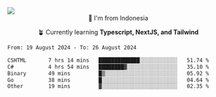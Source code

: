 
<img align = "center" src="https://readme-typing-svg.herokuapp.com?font=Fira+Code&size=25&pause=1000&color=00F713&center=true&vCenter=true&random=false&width=850&height=70&lines=Hi+There+%F0%9F%91%8B%2C+Im+Julian+Caesar;"/>
<br>

<div align = "center">
  📌 I'm from Indonesia
  
  🪴 Currently learning **Typescript, NextJS, and Tailwind**
</div>

<!--START_SECTION:waka-->

```txt
From: 19 August 2024 - To: 26 August 2024

CSHTML       7 hrs 14 mins   █████████████░░░░░░░░░░░░   51.74 %
C#           4 hrs 54 mins   ████████▓░░░░░░░░░░░░░░░░   35.10 %
Binary       49 mins         █▒░░░░░░░░░░░░░░░░░░░░░░░   05.92 %
Go           38 mins         █░░░░░░░░░░░░░░░░░░░░░░░░   04.64 %
Other        19 mins         ▓░░░░░░░░░░░░░░░░░░░░░░░░   02.35 %
```

<!--END_SECTION:waka-->
